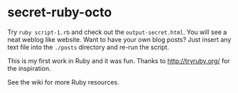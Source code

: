 secret-ruby-octo
================
Try `ruby script-1.rb` and check out the `output-secret.html`. You will see a neat weblog like website. Want to have your own blog posts? Just insert any text file into the `./posts` directory and re-run the script.

This is my first work in Ruby and it was fun. Thanks to http://tryruby.org/ for the inspiration.

See the wiki for more Ruby resources.
